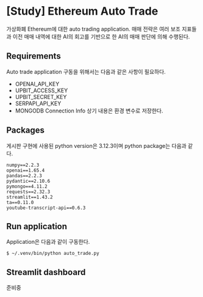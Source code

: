 # [Study] Ethereum Auto Trade

가상화폐 Ethereum에 대한 auto trading application. 매매 전략은 여러 보조 지표들과 이전 매매 내역에 대한 AI의 회고를 기반으로 한 AI의 매매 판단에 의해 수행된다.

## Requirements

Auto trade application 구동을 위해서는 다음과 같은 사항이 필요하다.
 - OPENAI_API_KEY
 - UPBIT_ACCESS_KEY
 - UPBIT_SECRET_KEY
 - SERPAPI_API_KEY
 - MONGODB Connection Info
 상기 내용은 환경 변수로 저장한다. 
 

## Packages

게시판 구현에 사용된 python version은 3.12.3이며 python package는 다음과 같다.
      
	numpy==2.2.3  
	openai==1.65.4  
	pandas==2.2.3   
	pydantic==2.10.6  
	pymongo==4.11.2  
	requests==2.32.3  
	streamlit==1.43.2  
	ta==0.11.0  
	youtube-transcript-api==0.6.3 

## Run application

Application은 다음과 같이 구동한다.

    $ ~/.venv/bin/python auto_trade.py

## Streamlit dashboard
준비중 
